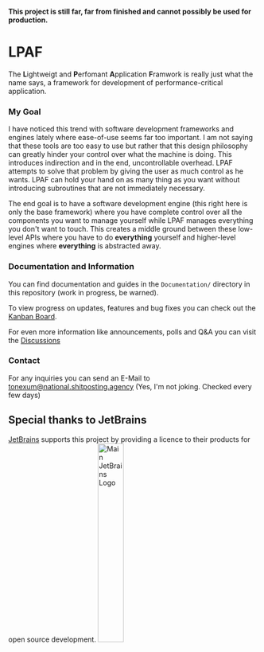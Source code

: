 **This project is still far, far from finished and cannot possibly be used for production.**

# LPAF
The **L**ightweigt and **P**erfomant **A**pplication **F**ramwork is really just what the name says, a framework for development of performance-critical application.

### My Goal
I have noticed this trend with software development frameworks and engines lately where ease-of-use seems far too important. I am not saying that these tools are too easy to use but rather that this design philosophy can greatly hinder your control over what the machine is doing. This introduces indirection and in the end, uncontrollable overhead. LPAF attempts to solve that problem by giving the user as much control as he wants. LPAF can hold your hand on as many thing as you want without introducing subroutines that are not immediately necessary. 

The end goal is to have a software development engine (this right here is only the base framework) where you have complete control over all the components you want to manage yourself while LPAF manages everything you don't want to touch. This creates a middle ground between these low-level APIs where you have to do **everything** yourself and higher-level engines where **everything** is abstracted away.

### Documentation and Information
You can find documentation and guides in the `Documentation/` directory in this repository (work in progress, be warned).

To view progress on updates, features and bug fixes you can check out the [Kanban Board](https://github.com/users/ToneXum/projects/1).

For even more information like announcements, polls and Q&A you can visit the [Discussions](https://github.com/ToneXum/LPAF/discussions)

### Contact
For any inquiries you can send an E-Mail to tonexum@national.shitposting.agency (Yes, I'm not joking. Checked every few days)


## Special thanks to JetBrains
[JetBrains](https://jb.gg/) supports this project by providing a licence to their products for open source development.
<img style="width: 32%; height 32%;" src="https://resources.jetbrains.com/storage/products/company/brand/logos/jb_beam.png" alt="Main JetBrains Logo">
